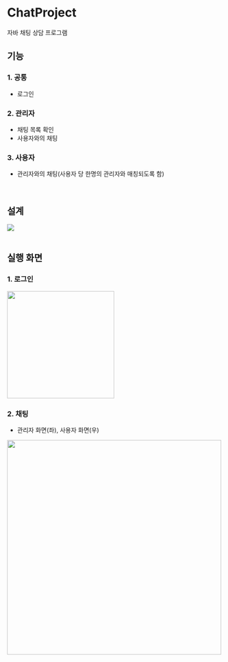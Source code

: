 # ChatProject
자바 채팅 상담 프로그램

## 기능 ##
### 1. 공통 ###
- 로그인

### 2. 관리자 ###
- 채팅 목록 확인
- 사용자와의 채팅

### 3. 사용자 ###
- 관리자와의 채팅(사용자 당 한명의 관리자와 매칭되도록 함)

<br>

## 설계 ##
<div>
  <img src="https://user-images.githubusercontent.com/26541472/119490582-f69b0d00-bd97-11eb-9818-30d95ccccf5c.PNG">
</div>

<br>

## 실행 화면 ##
### 1. 로그인 ###
<div>
  <img src="https://user-images.githubusercontent.com/26541472/119491014-6dd0a100-bd98-11eb-86c5-fa689f1286bf.PNG" width="250px">
</div>

### 2. 채팅 ###
- 관리자 화면(좌), 사용자 화면(우)
<div>
  <img src="https://user-images.githubusercontent.com/26541472/119491066-7a54f980-bd98-11eb-9861-45dd0e18b00a.PNG" width="500px">
</div>
